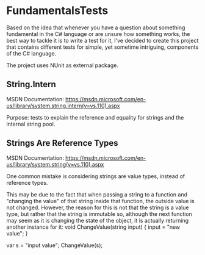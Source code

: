 # FundamentalsTests

Based on the idea that whenever you have a question about something fundamental in the C# language or are unsure how something works, the best way to tackle it is to write a test for it, I’ve decided to create this project that contains different tests for simple, yet sometime intriguing, components of the C# language.

The project uses NUnit as external package.


## String.Intern

MSDN Documentation: https://msdn.microsoft.com/en-us/library/system.string.intern(v=vs.110).aspx

Purpose: tests to explain the reference and equality for strings and the internal string pool.

## Strings Are Reference Types

MSDN Documentation: https://msdn.microsoft.com/en-us/library/system.string(v=vs.110).aspx

One common mistake is considering strings are value types, instead of reference types.

This may be due to the fact that when passing a string to a function and "changing the value" of that string inside that function, the outside value is not changed.
However, the reason for this is not that the string is a value type, but rather that the string is immutable so, although the next function may seem as it is changing the state of the object, it is actually returning another instance for it:
void ChangeValue(string input)
{
	input = "new value";
}

var s = "input value";
ChangeValue(s);